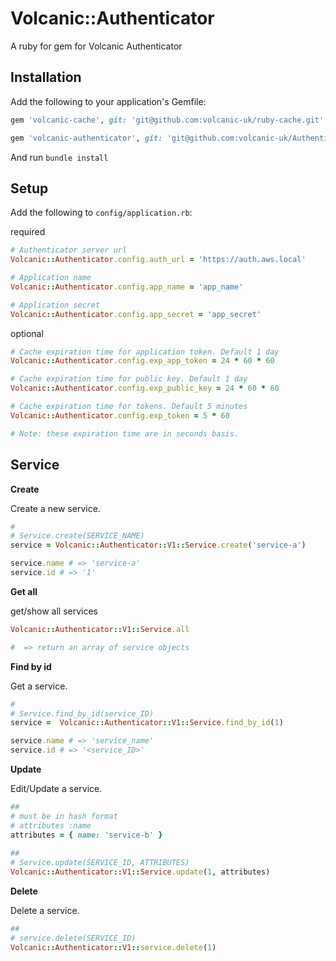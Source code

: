 # Volcanic::Authenticator

A ruby for gem for Volcanic Authenticator

## Installation

Add the following to your application's Gemfile:
```ruby
gem 'volcanic-cache', git: 'git@github.com:volcanic-uk/ruby-cache.git'

gem 'volcanic-authenticator', git: 'git@github.com:volcanic-uk/Authenticator-ruby-gem.git'
```

And run `bundle install`
    
## Setup

Add the following to `config/application.rb`:

required
```ruby
# Authenticator server url
Volcanic::Authenticator.config.auth_url = 'https://auth.aws.local'

# Application name
Volcanic::Authenticator.config.app_name = 'app_name'

# Application secret
Volcanic::Authenticator.config.app_secret = 'app_secret' 
```

optional
```ruby
# Cache expiration time for application token. Default 1 day
Volcanic::Authenticator.config.exp_app_token = 24 * 60 * 60 

# Cache expiration time for public key. Default 1 day
Volcanic::Authenticator.config.exp_public_key = 24 * 60 * 60  

# Cache expiration time for tokens. Default 5 minutes
Volcanic::Authenticator.config.exp_token = 5 * 60 

# Note: these expiration time are in seconds basis.
```

## Service
**Create**

Create a new service.

```ruby
#
# Service.create(SERVICE_NAME) 
service = Volcanic::Authenticator::V1::Service.create('service-a')

service.name # => 'service-a'
service.id # => '1'

```

**Get all**

get/show all services
```ruby
Volcanic::Authenticator::V1::Service.all

#  => return an array of service objects
```

**Find by id**

Get a service.
```ruby
#
# Service.find_by_id(service_ID)
service =  Volcanic::Authenticator::V1::Service.find_by_id(1)

service.name # => 'service_name'
service.id # => '<service_ID>'

```

**Update**

Edit/Update a service.
```ruby
##
# must be in hash format
# attributes :name
attributes = { name: 'service-b' }
         
##
# Service.update(SERVICE_ID, ATTRIBUTES) 
Volcanic::Authenticator::V1::Service.update(1, attributes)
```

**Delete**

Delete a service.
```ruby
##
# service.delete(SERVICE_ID)
Volcanic::Authenticator::V1::service.delete(1) 
```
